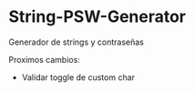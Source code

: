 # String-PSW-Generator
 Generador de strings y contraseñas

Proximos cambios:

- Validar toggle de custom char

